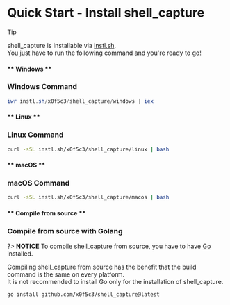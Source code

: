 # Quick Start - Install shell_capture

> [!TIP]
> shell_capture is installable via [instl.sh](https://instl.sh).\
> You just have to run the following command and you're ready to go!

<!-- tabs:start -->

#### ** Windows **

### Windows Command

```powershell
iwr instl.sh/x0f5c3/shell_capture/windows | iex
```

#### ** Linux **

### Linux Command

```bash
curl -sSL instl.sh/x0f5c3/shell_capture/linux | bash
```

#### ** macOS **

### macOS Command

```bash
curl -sSL instl.sh/x0f5c3/shell_capture/macos | bash
```

#### ** Compile from source **

### Compile from source with Golang

?> **NOTICE**
To compile shell_capture from source, you have to have [Go](https://golang.org/) installed.

Compiling shell_capture from source has the benefit that the build command is the same on every platform.\
It is not recommended to install Go only for the installation of shell_capture.

```command
go install github.com/x0f5c3/shell_capture@latest
```

<!-- tabs:end -->
